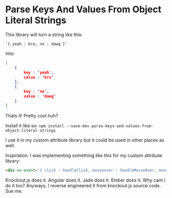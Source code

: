 # Parse Keys And Values From Object Literal Strings

This library will turn a string like this:

`'{ yeah : bro, no : dawg }'`

Into:
```json
[
    {
        key : 'yeah',
        value : 'bro'
    },
    {
        key : 'no',
        value : 'dawg'
    }
]
```

Thats it!
Pretty cool huh?

Install it like so: 
`npm install --save-dev parse-keys-and-values-from-object-literal-strings`


I use it in my custom attribute library but it could be used in other places as well.


Inspiration: I was implementing something like this for my custom attribute library:

```html
<div on-event='{ click : handleClick, mouseover : handleMouseOver, mouseOut : handleMouseOut }'></div>
```

Knockout.js does it. Angular does it. Jade does it. Ember does it. Why cant I do it too?
Anyways, I reverse engineered it from knockout.js source code. Sue me.
